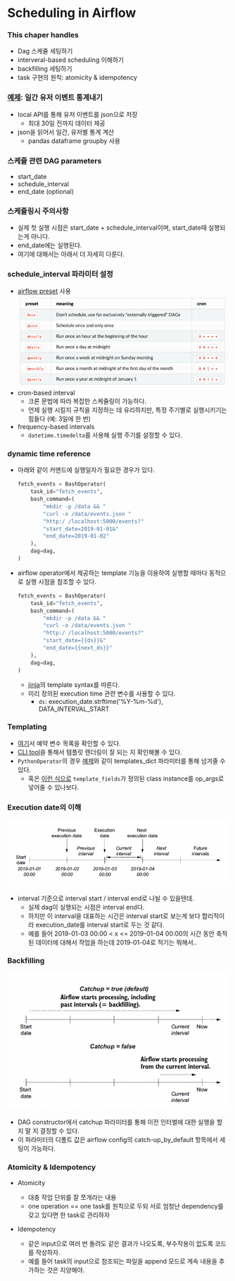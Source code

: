 # Scheduling in Airflow

### This chaper handles
 - Dag 스케쥴 세팅하기
 - interveral-based scheduling 이해하기
 - backfilling 세팅하기
 - task 구현의 원칙: atomicity & idempotency



### [예제](https://github.com/BasPH/data-pipelines-with-apache-airflow/blob/master/chapter03/dags/01_unscheduled.py): 일간 유저 이벤트 통계내기
  - local API를 통해 유저 이벤트를 json으로 저장
    - 최대 30일 전까지 데이터 제공
  - json을 읽어서 일간, 유저별 통계 계산
    - pandas dataframe groupby 사용


### 스케쥴 관련 DAG parameters
- start_date
- schedule_interval
- end_date (optional)

### 스케쥴링시 주의사항
- 실제 첫 실행 시점은 start_date + schedule_interval이며, start_date때 실행되는게 아니다.
- end_date에는 실행된다.
- 여기에 대해서는 아래서 더 자세히 다룬다.

### schedule_interval 파라미터 설정
- [airflow preset](https://airflow.apache.org/docs/apache-airflow/1.10.1/scheduler.html#dag-runs) 사용
  ![](./images/capture_0.png)
- cron-based interval
  - 크론 문법에 따라 복잡한 스케쥴링이 가능하다.
  - 언제 실행 시킬지 규칙을 지정하는 데 유리하지만, 특정 주기별로 실행시키기는 힘들다 (예: 3일에 한 번)
- frequency-based intervals
  - `datetime.timedelta`를 사용해 실행 주기를 설정할 수 있다.

### dynamic time reference
- 아래와 같이 커맨드에 실행일자가 필요한 경우가 있다.
  ```python
  fetch_events = BashOperator(
      task_id="fetch_events",
      bash_command=(
          "mkdir -p /data && "
          "curl -o /data/events.json "
          "http:/ /localhost:5000/events?"
          "start_date=2019-01-01&"
          "end_date=2019-01-02"
      ),
      dag=dag,
  )
  ```
- airflow operator에서 제공하는 template 기능을 이용하여 실행할 때마다 동적으로 실행 시점을 참조할 수 있다.
  ```python
  fetch_events = BashOperator(
      task_id="fetch_events",
      bash_command=(
          "mkdir -p /data && "
          "curl -o /data/events.json "
          "http:/ /localhost:5000/events?"
          "start_date={{ds}}&"
          "end_date={{next_ds}}"
      ),
      dag=dag,
  )
  ```
  - [jinja](https://jinja.palletsprojects.com/en/3.0.x/)의 template syntax를 따른다.
  - 미리 정의된 execution time 관련 변수를 사용할 수 있다.
    - `ds`: execution_date.strftime('%Y-%m-%d'), DATA_INTERVAL_START

### Templating
  - [여기](https://airflow.apache.org/docs/apache-airflow/stable/templates-ref.html)서 예약 변수 목록을 확인할 수 있다.
  - [CLI tool](https://airflow.readthedocs.io/en/1.10.14/cli-ref.html#render)을 통해서 템플릿 렌더링이 잘 되는 지 확인해볼 수 있다.
  - `PythonOperator`의 경우 [예제](https://github.com/BasPH/data-pipelines-with-apache-airflow/blob/master/chapter03/dags/06_templated_query.py)와 같이 templates_dict 파라미터를 통해 넘겨줄 수 있다.
    - 혹은 [이런 식으로](https://airflow.apache.org/docs/apache-airflow/stable/concepts/operators.html#concepts-jinja-templating) `template_fields`가 정의된 class instance를 op_args로 넣어줄 수 있나보다.


### Execution date의 이해

![](./images/figure_3_7.png)

- interval 기준으로 interval start / interval end로 나뉠 수 있을텐데.
  - 실제 dag이 실행되는 시점은 interval end다.
  - 하지만 이 interval을 대표하는 시간은 interval start로 보는게 보다 합리적이라 execution_date를 interval start로 두는 것 같다.
  - 예를 들어 2019-01-03 00:00 < x <= 2019-01-04 00:00의 시간 동안 축적된 데이터에 대해서 작업을 하는데 2019-01-04로 적기는 뭐해서..

### Backfilling

![](./images/figure_3_8.png)

- DAG constructor에서 catchup 파라미터를 통해 이전 인터벌에 대한 실행을 할 지 말 지 결정할 수 있다.
- 이 파라미터의 디폴트 값은 airflow config의 catch-up_by_default 항목에서 세팅이 가능하다.


### Atomicity & Idempotency

- Atomicity
  - 대충 작업 단위를 잘 쪼개라는 내용
  - one operation == one task를 원칙으로 두되 서로 엄청난 dependency를 갖고 있다면 한 task로 관리하자

- Idempotency
  - 같은 input으로 여러 번 돌려도 같은 결과가 나오도록, 부수작용이 없도록 코드를 작성하자.
  - 예를 들어 task의 input으로 참조되는 파일을 append 모드로 계속 내용을 추가하는 것은 지양해야.
